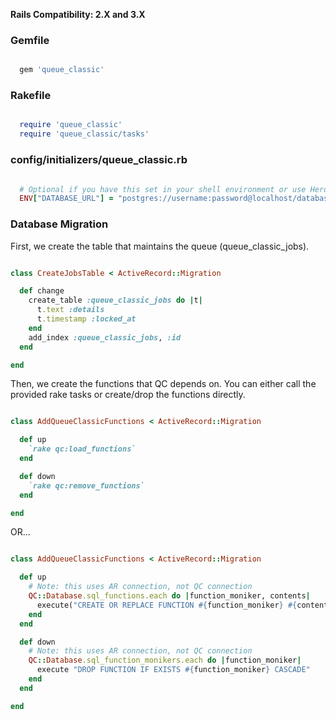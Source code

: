 __Rails Compatibility: 2.X and 3.X__

### Gemfile

```ruby

  gem 'queue_classic'

```

### Rakefile

```ruby

  require 'queue_classic'
  require 'queue_classic/tasks'

```

### config/initializers/queue_classic.rb

```ruby

  # Optional if you have this set in your shell environment or use Heroku.
  ENV["DATABASE_URL"] = "postgres://username:password@localhost/database_name"

```

### Database Migration

First, we create the table that maintains the queue (queue_classic_jobs).

```ruby

class CreateJobsTable < ActiveRecord::Migration

  def change
    create_table :queue_classic_jobs do |t|
      t.text :details
      t.timestamp :locked_at
    end
    add_index :queue_classic_jobs, :id
  end

end

```

Then, we create the functions that QC depends on.
You can either call the provided rake tasks or create/drop the functions directly.

```ruby

class AddQueueClassicFunctions < ActiveRecord::Migration

  def up
    `rake qc:load_functions`
  end

  def down
    `rake qc:remove_functions`
  end

end

```

OR...

```ruby

class AddQueueClassicFunctions < ActiveRecord::Migration

  def up
    # Note: this uses AR connection, not QC connection
    QC::Database.sql_functions.each do |function_moniker, contents|
      execute("CREATE OR REPLACE FUNCTION #{function_moniker} #{contents}")
    end
  end

  def down
    # Note: this uses AR connection, not QC connection
    QC::Database.sql_function_monikers.each do |function_moniker|
      execute "DROP FUNCTION IF EXISTS #{function_moniker} CASCADE"
    end
  end

end

```
